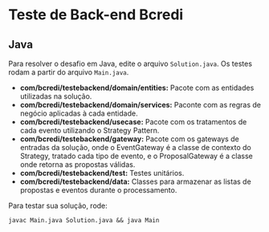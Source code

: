 # Teste de Back-end Bcredi
## Java
Para resolver o desafio em Java, edite o arquivo `Solution.java`. Os testes rodam a partir do arquivo `Main.java`.

 - **com/bcredi/testebackend/domain/entities:** Pacote com as entidades utilizadas na solução.
  - **com/bcredi/testebackend/domain/services:** Paconte com as regras de negócio aplicadas à cada entidade.
  - **com/bcredi/testebackend/usecase:** Pacote com os tratamentos de cada evento utilizando o Strategy Pattern.
 - **com/bcredi/testebackend/gateway:** Pacote com os gateways de entradas da solução, onde o EventGateway é a classe de contexto do Strategy, tratado cada tipo de evento, e o ProposalGateway é a classe onde  retorna as propostas válidas.
 - **com/bcredi/testebackend/test:** Testes unitários.
 - **com/bcredi/testebackend/data:** Classes para armazenar as listas de propostas e eventos durante o processamento.

Para testar sua solução, rode:

```
javac Main.java Solution.java && java Main
```
